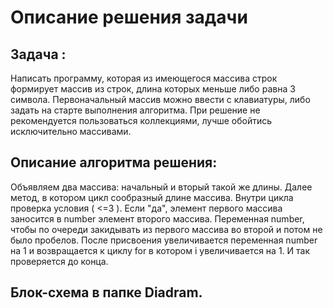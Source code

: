 # Описание решения задачи
## Задача :
Написать программу, которая из имеющегося массива строк формирует массив из строк, длина которых меньше либо равна 3 символа. Первоначальный массив можно ввести с клавиатуры, либо задать на старте выполнения алгоритма. При решение не рекомендуется пользоваться коллекциями, лучше обойтись исключительно массивами.

## Описание алгоритма решения:
Объявляем два массива: начальный и вторый такой же длины. Далее метод, в котором цикл сообразный длине массива. Внутри цикла проверка условия ( <=3 ). Если "да", элемент первого массива заносится в number элемент второго массива. Переменная number, чтобы по очереди закидывать из первого массива во второй и потом не было пробелов. После присвоения увеличивается переменная number на 1 и возвращается к циклу for в котором i увеличивается на 1. И так проверяется до конца.

## Блок-схема в папке Diadram.